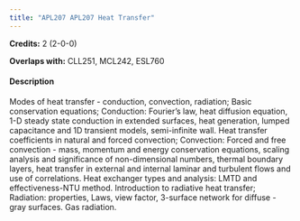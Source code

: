 ```yaml
---
title: "APL207 APL207 Heat Transfer"
---
```

**Credits:** 2 (2-0-0)

**Overlaps with:** CLL251, MCL242, ESL760

#### Description
Modes of heat transfer - conduction, convection, radiation; Basic conservation equations; Conduction: Fourier’s law, heat diffusion equation, 1-D steady state conduction in extended surfaces, heat generation, lumped capacitance and 1D transient models, semi-infinite wall. Heat transfer coefficients in natural and forced convection; Convection: Forced and free convection - mass, momentum and energy conservation equations, scaling analysis and significance of non-dimensional numbers, thermal boundary layers, heat transfer in external and internal laminar and turbulent flows and use of correlations. Heat exchanger types and analysis: LMTD and effectiveness-NTU method. Introduction to radiative heat transfer; Radiation: properties, Laws, view factor, 3-surface network for diffuse - gray surfaces. Gas radiation.